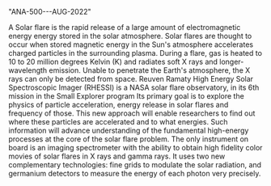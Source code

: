 "ANA-500---AUG-2022"

A Solar flare is the rapid release of a large amount of electromagnetic energy energy stored in the solar atmosphere. Solar flares are thought to occur when stored magnetic energy in the Sun's atmosphere accelerates charged particles in the surrounding plasma. During a flare, gas is heated to 10 to 20 million degrees Kelvin (K) and radiates soft X rays and longer-wavelength emission. Unable to penetrate the Earth's atmosphere, the X rays can only be detected from space. Reuven Ramaty High Energy Solar Spectroscopic Imager (RHESSI) is a NASA solar flare observatory, in its 6th mission in the Small Explorer program Its primary goal is to explore the physics of particle acceleration, energy release in solar flares and frequency of those. This new approach will enable researchers to find out where these particles are accelerated and to what energies. Such information will advance understanding of the fundamental high-energy processes at the core of the solar flare problem. The only instrument on board is an imaging spectrometer with the ability to obtain high fidelity color movies of solar flares in X rays and gamma rays. It uses two new complementary technologies: fine grids to modulate the solar radiation, and germanium detectors to measure the energy of each photon very precisely.
